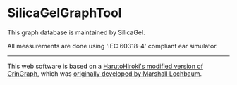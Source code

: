 # SilicaGelGraphTool

This graph database is maintained by SilicaGel.

All measurements are done using 'IEC 60318-4' compliant ear simulator.

---

This web software is based on a [HarutoHiroki's modified version of CrinGraph](https://github.com/HarutoHiroki/PublicGraphTool), which was [originally developed by Marshall Lochbaum](https://github.com/mlochbaum/CrinGraph).
